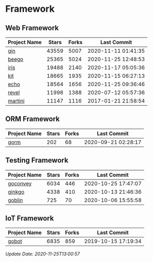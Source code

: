 # Framework

## Web Framework
| Project Name | Stars | Forks | Last Commit |
| ------------ | ----- | ----- | ----------- |
| [gin](https://github.com/gin-gonic/gin) | 43559 | 5007 | 2020-11-11 01:41:35 |
| [beego](https://github.com/astaxie/beego) | 25365 | 5024 | 2020-11-25 12:48:53 |
| [iris](https://github.com/kataras/iris) | 19488 | 2140 | 2020-11-17 05:05:36 |
| [kit](https://github.com/go-kit/kit) | 18665 | 1935 | 2020-11-15 06:27:13 |
| [echo](https://github.com/labstack/echo) | 18564 | 1656 | 2020-11-25 09:36:46 |
| [revel](https://github.com/revel/revel) | 11998 | 1388 | 2020-07-12 05:57:36 |
| [martini](https://github.com/go-martini/martini) | 11147 | 1116 | 2017-01-21 21:58:54 |

## ORM Framework
| Project Name | Stars | Forks | Last Commit |
| ------------ | ----- | ----- | ----------- |
| [gorm](https://github.com/jinzhu/gorm) | 202 | 68 | 2020-09-21 02:28:17 |

## Testing Framework
| Project Name | Stars | Forks | Last Commit |
| ------------ | ----- | ----- | ----------- |
| [goconvey](https://github.com/smartystreets/goconvey) | 6034 | 446 | 2020-10-25 17:47:07 |
| [ginkgo](https://github.com/onsi/ginkgo) | 4338 | 410 | 2020-10-13 21:46:36 |
| [goblin](https://github.com/franela/goblin) | 725 | 70 | 2020-10-06 15:55:58 |

## IoT Framework
| Project Name | Stars | Forks | Last Commit |
| ------------ | ----- | ----- | ----------- |
| [gobot](https://github.com/hybridgroup/gobot) | 6835 | 859 | 2019-10-15 17:19:34 |

*Update Date: 2020-11-25T13:00:57*